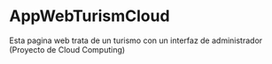 # AppWebTurismCloud
Esta pagina web trata de un turismo con un interfaz de administrador (Proyecto de Cloud Computing)
